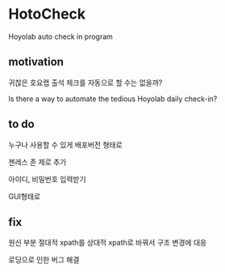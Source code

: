 # HotoCheck
Hoyolab auto check in program


## motivation

귀찮은 호요랩 출석 체크를 자동으로 할 수는 없을까?

Is there a way to automate the tedious Hoyolab daily check-in?

## to do

누구나 사용할 수 있게 배포버전 형태로

젠레스 존 제로 추가

아이디, 비밀번호 입력받기

GUI형태로

## fix

원신 부분 절대적 xpath를 상대적 xpath로 바꿔서 구조 변경에 대응

로딩으로 인한 버그 해결


